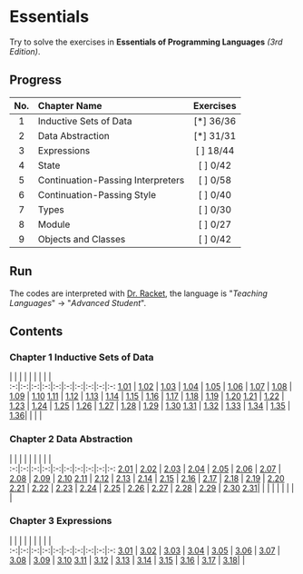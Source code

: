 # Essentials

Try to solve the exercises in __Essentials of Programming Languages__ _(3rd Edition)_.

## Progress

No.|           Chapter Name             |Exercises
:-:|:-----------------------------------|:--------:
 1 | Inductive Sets of Data             | [*] 36/36
 2 | Data Abstraction                   | [*] 31/31
 3 | Expressions                        | [ ] 18/44
 4 | State                              | [ ] 0/42
 5 | Continuation-Passing Interpreters  | [ ] 0/58
 6 | Continuation-Passing Style         | [ ] 0/40
 7 | Types                              | [ ] 0/30
 8 | Module                             | [ ] 0/27
 9 | Objects and Classes                | [ ] 0/42
 
## Run

The codes are interpreted with [Dr. Racket](http://racket-lang.org/), the language is "_Teaching Languages_" -> "_Advanced Student_".

## Contents
### Chapter 1 Inductive Sets of Data

   |   |   |   |   |   |   |   |   |   
:-:|:-:|:-:|:-:|:-:|:-:|:-:|:-:|:-:|:-:
[1.01](./C1_Inductive_Sets_of_Data/1.01.md) | [1.02](./C1_Inductive_Sets_of_Data/1.02.md) | [1.03](./C1_Inductive_Sets_of_Data/1.03.md) | [1.04](./C1_Inductive_Sets_of_Data/1.04.md) | [1.05](./C1_Inductive_Sets_of_Data/1.05.md) | [1.06](./C1_Inductive_Sets_of_Data/1.06.md) | [1.07](./C1_Inductive_Sets_of_Data/1.07.scm) | [1.08](./C1_Inductive_Sets_of_Data/1.08.scm) | [1.09](./C1_Inductive_Sets_of_Data/1.09.scm) | [1.10](./C1_Inductive_Sets_of_Data/1.10.md)
[1.11](./C1_Inductive_Sets_of_Data/1.11.md) | [1.12](./C1_Inductive_Sets_of_Data/1.12.scm) | [1.13](./C1_Inductive_Sets_of_Data/1.13.scm) | [1.14](./C1_Inductive_Sets_of_Data/1.14.md) | [1.15](./C1_Inductive_Sets_of_Data/1.15.scm) | [1.16](./C1_Inductive_Sets_of_Data/1.16.scm) | [1.17](./C1_Inductive_Sets_of_Data/1.17.scm) | [1.18](./C1_Inductive_Sets_of_Data/1.18.scm) | [1.19](./C1_Inductive_Sets_of_Data/1.19.scm) | [1.20](./C1_Inductive_Sets_of_Data/1.20.scm)
[1.21](./C1_Inductive_Sets_of_Data/1.21.scm) | [1.22](./C1_Inductive_Sets_of_Data/1.22.scm) | [1.23](./C1_Inductive_Sets_of_Data/1.23.scm) | [1.24](./C1_Inductive_Sets_of_Data/1.24.scm) | [1.25](./C1_Inductive_Sets_of_Data/1.25.scm) | [1.26](./C1_Inductive_Sets_of_Data/1.26.scm) | [1.27](./C1_Inductive_Sets_of_Data/1.27.scm) | [1.28](./C1_Inductive_Sets_of_Data/1.28.scm) | [1.29](./C1_Inductive_Sets_of_Data/1.29.scm) | [1.30](./C1_Inductive_Sets_of_Data/1.30.scm)
[1.31](./C1_Inductive_Sets_of_Data/1.31.scm) | [1.32](./C1_Inductive_Sets_of_Data/1.32.scm) | [1.33](./C1_Inductive_Sets_of_Data/1.33.scm) | [1.34](./C1_Inductive_Sets_of_Data/1.34.scm) | [1.35](./C1_Inductive_Sets_of_Data/1.35.scm) | [1.36](./C1_Inductive_Sets_of_Data/1.36.scm)| | | | 

### Chapter 2 Data Abstraction

   |   |   |   |   |   |   |   |   |   
:-:|:-:|:-:|:-:|:-:|:-:|:-:|:-:|:-:|:-:
[2.01](./C2_Data_Abstraction/2.01.scm) | [2.02](./C2_Data_Abstraction/2.02.md) | [2.03](./C2_Data_Abstraction/2.03.scm) | [2.04](./C2_Data_Abstraction/2.04.scm) | [2.05](./C2_Data_Abstraction/2.05.scm) | [2.06](./C2_Data_Abstraction/2.06.scm) | [2.07](./C2_Data_Abstraction/2.07.scm) | [2.08](./C2_Data_Abstraction/2.08.scm) | [2.09](./C2_Data_Abstraction/2.09.scm) | [2.10](./C2_Data_Abstraction/2.10.scm)
[2.11](./C2_Data_Abstraction/2.11.scm) | [2.12](./C2_Data_Abstraction/2.12.scm) | [2.13](./C2_Data_Abstraction/2.13.scm) | [2.14](./C2_Data_Abstraction/2.14.scm) | [2.15](./C2_Data_Abstraction/2.15.scm) | [2.16](./C2_Data_Abstraction/2.16.scm) | [2.17](./C2_Data_Abstraction/2.17.scm) | [2.18](./C2_Data_Abstraction/2.18.scm) | [2.19](./C2_Data_Abstraction/2.19.scm) | [2.20](./C2_Data_Abstraction/2.20.scm)
[2.21](./C2_Data_Abstraction/2.21.scm) | [2.22](./C2_Data_Abstraction/2.22.scm) | [2.23](./C2_Data_Abstraction/2.23.scm) | [2.24](./C2_Data_Abstraction/2.24.scm) | [2.25](./C2_Data_Abstraction/2.25.scm) | [2.26](./C2_Data_Abstraction/2.26.scm) | [2.27](./C2_Data_Abstraction/2.27.md) | [2.28](./C2_Data_Abstraction/2.28.scm) | [2.29](./C2_Data_Abstraction/2.29.scm) | [2.30](./C2_Data_Abstraction/2.30.scm)
[2.31](./C2_Data_Abstraction/2.31.scm)| | | | | | | | | 

### Chapter 3 Expressions

   |   |   |   |   |   |   |   |   |   
:-:|:-:|:-:|:-:|:-:|:-:|:-:|:-:|:-:|:-:
[3.01](./C3_Expressions/3.01.md) | [3.02](./C3_Expressions/3.02.md) | [3.03](./C3_Expressions/3.03.md) | [3.04](./C3_Expressions/3.04.md) | [3.05](./C3_Expressions/3.05.md) | [3.06](./C3_Expressions/3.06.scm) | [3.07](./C3_Expressions/3.07.scm) | [3.08](./C3_Expressions/3.08.scm) | [3.09](./C3_Expressions/3.09.scm) | [3.10](./C3_Expressions/3.10.scm)
[3.11](./C3_Expressions/3.11.scm) | [3.12](./C3_Expressions/3.12.scm) | [3.13](./C3_Expressions/3.13.scm) | [3.14](./C3_Expressions/3.14.scm) | [3.15](./C3_Expressions/3.15.scm) | [3.16](./C3_Expressions/3.16.scm) | [3.17](./C3_Expressions/3.17.scm) | [3.18](./C3_Expressions/3.18.scm)| | 
